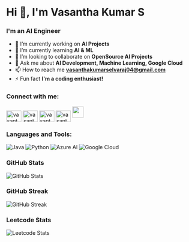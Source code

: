 <h1 align="left">Hi 👋, I'm Vasantha Kumar S</h1>
<h3 align="left">I'm an AI Engineer</h3>

- 🔭 I’m currently working on **AI Projects**
- 🌱 I’m currently learning **AI & ML**
- 👯 I’m looking to collaborate on **OpenSource AI Projects**
- 💬 Ask me about **AI Development, Machine Learning, Google Cloud**
- 📫 How to reach me **vasanthakumarselvaraj04@gmail.com**
- ⚡ Fun fact **I'm a coding enthusiast!**

<h3 align="left">Connect with me:</h3>
<p align="left">
<a href="https://twitter.com/vasanth_code" target="blank"><img align="center" src="https://raw.githubusercontent.com/rahuldkjain/github-profile-readme-generator/master/src/images/icons/Social/twitter.svg" alt="vasanth_code" height="30" width="40" /></a>
<a href="https://www.linkedin.com/in/vasantha-kumar-s/" target="blank"><img align="center" src="https://raw.githubusercontent.com/rahuldkjain/github-profile-readme-generator/master/src/images/icons/Social/linked-in-alt.svg" alt="vasantha-kumar-s" height="30" width="40" /></a>
<a href="https://www.instagram.com/vasantha_kumar_s_" target="blank"><img align="center" src="https://raw.githubusercontent.com/rahuldkjain/github-profile-readme-generator/master/src/images/icons/Social/instagram.svg" alt="vasantha_kumar_s_" height="30" width="40" /></a>
<a href="https://www.youtube.com/@vasanthakumar_s" target="blank"><img align="center" src="https://raw.githubusercontent.com/rahuldkjain/github-profile-readme-generator/master/src/images/icons/Social/youtube.svg" alt="vasanthakumar_s" height="30" width="40" /></a>
<a href="mailto:vasanthakumarselvaraj04@gmail.com"><img src="https://img.shields.io/badge/Email-%231DA1F2.svg?style=for-the-badge&logo=Gmail&logoColor=white" height="30" /></a>
  
</p>

<h3 align="left">Languages and Tools:</h3>

![Java](https://img.shields.io/badge/java-%23ED8B00.svg?style=for-the-badge&logo=java&logoColor=white) ![Python](https://img.shields.io/badge/python-3670A0?style=for-the-badge&logo=python&logoColor=ffdd54) ![Azure AI](https://img.shields.io/badge/Azure%20AI-%230072C6.svg?style=for-the-badge&logo=microsoft-azure&logoColor=white) ![Google Cloud](https://img.shields.io/badge/Google%20Cloud-%234285F4.svg?style=for-the-badge&logo=google-cloud&logoColor=white)

### GitHub Stats
![GitHub Stats](https://github-readme-stats.vercel.app/api?username=gitty-vk&show_icons=true&theme=radical)

### GitHub Streak
![GitHub Streak](https://github-readme-streak-stats.herokuapp.com/?user=gitty-vk)


### Leetcode Stats
![Leetcode Stats](https://leetcard.jacoblin.cool/JacobLinCool)
